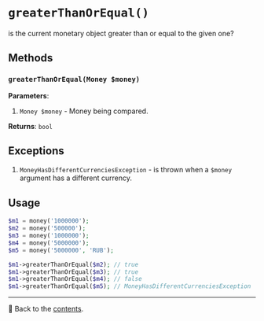 # `greaterThanOrEqual()`

is the current monetary object greater than or equal to the given one?

## Methods

### `greaterThanOrEqual(Money $money)`
**Parameters**:
1. `Money $money` - Money being compared.

**Returns**: `bool`

## Exceptions

1. `MoneyHasDifferentCurrenciesException` - is thrown when a `$money` argument has a different currency.

## Usage

```php
$m1 = money('1000000');
$m2 = money('500000');
$m3 = money('1000000');
$m4 = money('5000000');
$m5 = money('5000000', 'RUB');

$m1->greaterThanOrEqual($m2); // true
$m1->greaterThanOrEqual($m3); // true
$m1->greaterThanOrEqual($m4); // false
$m1->greaterThanOrEqual($m5); // MoneyHasDifferentCurrenciesException
```

---

📌 Back to the [contents](/docs/04_money/README.md).
